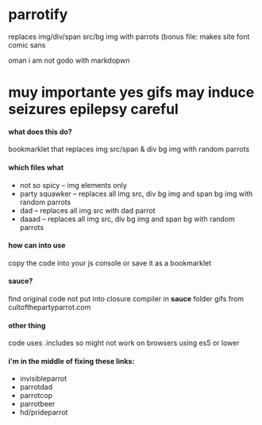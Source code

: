# parrotify
replaces img/div/span src/bg img with parrots (bonus file: makes site font comic sans

oman i am not godo with markdopwn

# muy importante yes gifs may induce seizures epilepsy careful

#### what does this do?
bookmarklet that replaces img src/span & div bg img with random parrots

#### which files what
- not so spicy – img elements only
- party squawker – replaces all img src, div bg img and span bg img with random parrots
- dad – replaces all img src with dad parrot
- daaad – replaces all img src, div bg img and span bg with random parrots

#### how can into use
copy the code into your js console or save it as a bookmarklet

#### sauce?
find original code not put into closure compiler in **sauce** folder
gifs from cultofthepartyparrot.com

#### other thing
code uses .includes so might not work on browsers using es5 or lower

#### i'm in the middle of fixing these links:
- invisibleparrot
- parrotdad
- parrotcop
- parrotbeer
- hd/prideparrot

